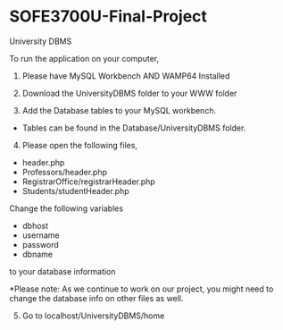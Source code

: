 # SOFE3700U-Final-Project
University DBMS

To run the application on your computer,

1. Please have MySQL Workbench AND WAMP64 Installed

2. Download the UniversityDBMS folder to your WWW folder

3. Add the Database tables to your MySQL workbench.
  - Tables can be found in the Database/UniversityDBMS folder.

4. Please open the following files,
  - header.php
  - Professors/header.php
  - RegistrarOffice/registrarHeader.php
  - Students/studentHeader.php
 
Change the following variables 

  - dbhost
  - username
  - password
  - dbname
  
to your database information
 
 *Please note: As we continue to work on our project, you might need to change the database info on other files as well.
 
5. Go to localhost/UniversityDBMS/home
 

